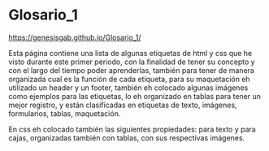 # Glosario_1

https://genesisgab.github.io/Glosario_1/

Esta página contiene una lista de algunas etiquetas de html y css que he visto durante este primer periodo, con la finalidad de tener su concepto y con el largo del tiempo poder aprenderlas, también para tener de manera organizada cual es la función de cada  etiqueta, para su maquetación  eh utilizado un header y un footer, también eh colocado algunas imágenes como ejemplos para las  etiquetas, lo eh organizado en tablas para tener un mejor registro, y están clasificadas en etiquetas de texto, imágenes, formularios, tablas, maquetación.

En css eh colocado también las siguientes propiedades: para texto y para cajas, organizadas también con tablas, con sus respectivas imágenes.
